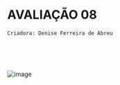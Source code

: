 
# AVALIAÇÃO 08

`Criadora: Denise Ferreira de Abreu`

<br><br><br>

![image](https://github.com/user-attachments/assets/90fadb42-fa08-44e9-b558-bf3912a3f8d2)
